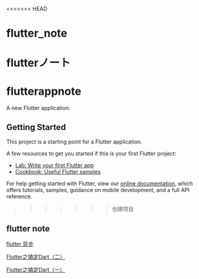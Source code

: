 <<<<<<< HEAD
# flutter_note
flutterノート
=======
# flutterappnote

A new Flutter application.

## Getting Started

This project is a starting point for a Flutter application.

A few resources to get you started if this is your first Flutter project:

- [Lab: Write your first Flutter app](https://flutter.dev/docs/get-started/codelab)
- [Cookbook: Useful Flutter samples](https://flutter.dev/docs/cookbook)

For help getting started with Flutter, view our
[online documentation](https://flutter.dev/docs), which offers tutorials,
samples, guidance on mobile development, and a full API reference.
>>>>>>> 创建项目

## flutter note
[flutter 异步](https://mp.weixin.qq.com/s/Ygs-sOtrohNf4vGpZcrnYw)

[Flutter之搞定Dart（二）](https://mp.weixin.qq.com/s/xdSYvqSYOXTOCeb89C1uvg)

[Flutter之搞定Dart（一）](https://mp.weixin.qq.com/s/skXbL-eXZiPD5gHcN6CKAg)
